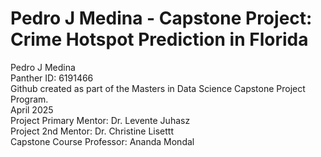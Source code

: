 # Pedro J Medina - Capstone Project: Crime Hotspot Prediction in Florida
Pedro J Medina  
Panther ID: 6191466  
Github created as part of the Masters in Data Science Capstone Project Program.  
April 2025  
Project Primary Mentor: Dr. Levente Juhasz  
Project 2nd Mentor: Dr. Christine Lisettt  
Capstone Course Professor: Ananda Mondal  
